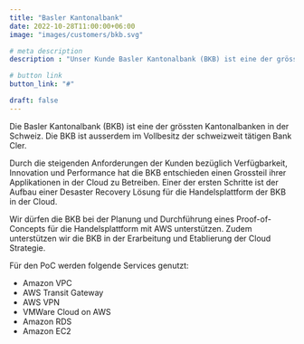 ```yaml
---
title: "Basler Kantonalbank"
date: 2022-10-28T11:00:00+06:00
image: "images/customers/bkb.svg"

# meta description
description : "Unser Kunde Basler Kantonalbank (BKB) ist eine der grössten Kantonalbanken in der Schweiz"

# button link
button_link: "#"

draft: false
---
```


Die Basler Kantonalbank (BKB) ist eine der grössten Kantonalbanken in der Schweiz. Die BKB ist ausserdem im Vollbesitz der schweizweit tätigen Bank Cler.

Durch die steigenden Anforderungen der Kunden bezüglich Verfügbarkeit, Innovation und Performance hat die BKB entschieden einen Grossteil ihrer Applikationen in der Cloud zu Betreiben.
Einer der ersten Schritte ist der Aufbau einer Desaster Recovery Lösung für die Handelsplattform der BKB in der Cloud.

Wir dürfen die BKB bei der Planung und Durchführung eines Proof-of-Concepts für die Handelsplattform mit AWS unterstützen. Zudem unterstützen wir die BKB in der Erarbeitung und Etablierung der Cloud Strategie.

Für den PoC werden folgende Services genutzt: 
* Amazon VPC
* AWS Transit Gateway
* AWS VPN
* VMWare Cloud on AWS
* Amazon RDS
* Amazon EC2
